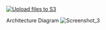 [![Upload files to S3](https://github.com/nicksof/ncwj-web-ci-cd/actions/workflows/front-end-cicd.yml/badge.svg?branch=main)](https://github.com/nicksof/ncwj-web-ci-cd/actions/workflows/front-end-cicd.yml)

Architecture Diagram
![Screenshot_3](https://github.com/user-attachments/assets/623bd88b-edc5-4b94-8fbf-d04782c4e23f)


